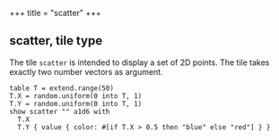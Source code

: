 +++
title = "scatter"
+++

## scatter, tile type

The tile `scatter` is intended to display a set of 2D points. The tile takes exactly two number vectors as argument.

```envision
table T = extend.range(50)
T.X = random.uniform(0 into T, 1) 
T.Y = random.uniform(0 into T, 1) 
show scatter "" a1d6 with 
  T.X 
  T.Y { value { color: #[if T.X > 0.5 then "blue" else "red"] } }
```
